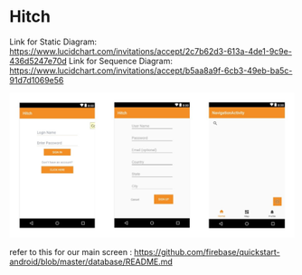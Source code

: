 # Hitch
Link for Static Diagram: https://www.lucidchart.com/invitations/accept/2c7b62d3-613a-4de1-9c9e-436d5247e70d
Link for Sequence Diagram: https://www.lucidchart.com/invitations/accept/b5aa8a9f-6cb3-49eb-ba5c-91d7d1069e56

![alt text](https://github.com/lnguyent01/Hitch/blob/master/AppInterface.jpg)



refer to this for our main screen : https://github.com/firebase/quickstart-android/blob/master/database/README.md



